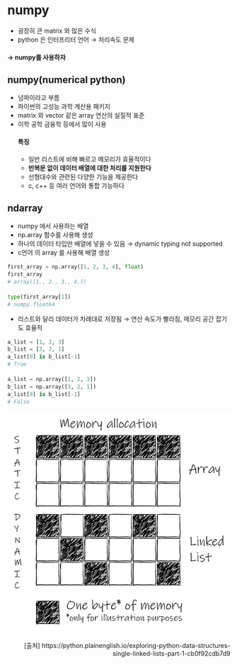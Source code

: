 # numpy
* 굉장히 큰 matrix 와 많은 수식
* python 은 인터프리터 언어 $\rightarrow$ 처리속도 문제

#### $\rightarrow$ numpy를 사용하자
## numpy(numerical python)
* 넘파이라고 부름
* 파이썬의 고성능 과학 계산용 패키지
* matrix 와 vector 같은 array 연산의 실질적 표준
* 이학 공학 금융학 등에서 많이 사용
  #### 특징
  * 일반 리스트에 비해 빠르고 메모리가 효율적이다
  * **반복문 없이 데이터 배열에 대한 처리를 지원한다**
  * 선형대수와 관련된 다양한 기능을 제공한다
  * c, c++ 등 여러 언어와 통합 가능하다

## ndarray
* numpy 에서 사용하는 배열
* np.array 함수를 사용해 생성
* 하나의 데이터 타입만 배열에 넣을 수 있음 $\rightarrow$ dynamic typing not supported 
* c언어 의 array 를 사용해 배열 생성
```python
first_array = np.array([1, 2, 3, 4], float)
first_array
# array([1., 2., 3., 4.])

type(first_array[1])
# numpy.float64
```
* 리스트와 달리 데이터가 차례대로 저장됨 $\rightarrow$ 연산 속도가 빨라짐, 메모리 공간 잡기도 효율적
```python
a_list = [1, 2, 3]
b_list = [3, 2, 1]
a_list[0] is b_list[-1]
# True

a_list = np.array([1, 2, 3])
b_list = np.array([3, 2, 1])
a_list[0] is b_list[-1]
# False
```
![img](images/difference_between_list_and_array.webp)
<p style="text-align: right"> [출처] https://python.plainenglish.io/exploring-python-data-structures-single-linked-lists-part-1-cb0f92cdb7d9 </p>

